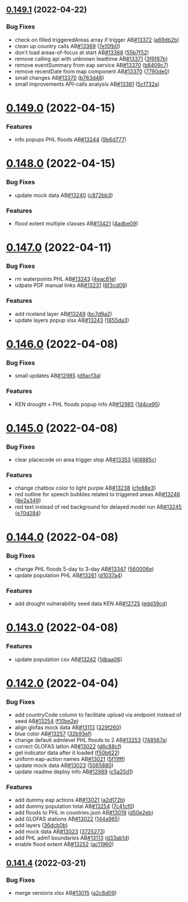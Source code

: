 ## [0.149.1](https://github.com/rodekruis/IBF-system/compare/v0.149.0...v0.149.1) (2022-04-22)


### Bug Fixes

* check on filled triggeredAreas array if trigger AB[#13372](https://github.com/rodekruis/IBF-system/issues/13372) ([a69db2b](https://github.com/rodekruis/IBF-system/commit/a69db2bc79875a71550ac5e4428ef1de17ae2775))
* clean up country calls AB[#13369](https://github.com/rodekruis/IBF-system/issues/13369) ([7e10fb0](https://github.com/rodekruis/IBF-system/commit/7e10fb0585f47165ab2b79f3a7f30c38e80d71bb))
* don't load areas-of-focus at start AB[#13368](https://github.com/rodekruis/IBF-system/issues/13368) ([55b7f52](https://github.com/rodekruis/IBF-system/commit/55b7f52716ca91d765818076c94722ec4cfdd8a7))
* remove calling api with unknown leadtime AB[#13371](https://github.com/rodekruis/IBF-system/issues/13371) ([3f6f87b](https://github.com/rodekruis/IBF-system/commit/3f6f87b8b7b1ca751be43c63c3fbe188d192c8df))
* remove eventSummary from eap service AB[#13370](https://github.com/rodekruis/IBF-system/issues/13370) ([b8409c7](https://github.com/rodekruis/IBF-system/commit/b8409c7024a13a711bbc46a29c858d5d1afbe696))
* remove recentDate from map component AB[#13370](https://github.com/rodekruis/IBF-system/issues/13370) ([7790de0](https://github.com/rodekruis/IBF-system/commit/7790de0253f2ffbb417dc620480c56c31a883f9b))
* small changes AB[#13370](https://github.com/rodekruis/IBF-system/issues/13370) ([b763d48](https://github.com/rodekruis/IBF-system/commit/b763d488494ee16dad29ebec0fe3cf5b5263bfff))
* small improvements API-calls analysis AB[#13361](https://github.com/rodekruis/IBF-system/issues/13361) ([5cf732a](https://github.com/rodekruis/IBF-system/commit/5cf732a8df5886f718c086af717e9769fa8be00f))



# [0.149.0](https://github.com/rodekruis/IBF-system/compare/v0.148.0...v0.149.0) (2022-04-15)


### Features

* info popups PHL floods AB[#13244](https://github.com/rodekruis/IBF-system/issues/13244) ([9b6d777](https://github.com/rodekruis/IBF-system/commit/9b6d777fefe7b5b928e94bd60600d08a04af2e3f))



# [0.148.0](https://github.com/rodekruis/IBF-system/compare/v0.147.0...v0.148.0) (2022-04-15)


### Bug Fixes

* update mock data AB[#13240](https://github.com/rodekruis/IBF-system/issues/13240) ([c872bb3](https://github.com/rodekruis/IBF-system/commit/c872bb31d8e34d0c2e74ecdabd5db8f629f0633b))


### Features

* flood extent multiple classes AB[#13421](https://github.com/rodekruis/IBF-system/issues/13421) ([4adbe09](https://github.com/rodekruis/IBF-system/commit/4adbe0967ecaaef6c4abca7cb3314c871544b20d))



# [0.147.0](https://github.com/rodekruis/IBF-system/compare/v0.146.0...v0.147.0) (2022-04-11)


### Bug Fixes

* rm waterpoints PHL AB[#13243](https://github.com/rodekruis/IBF-system/issues/13243) ([4eac81e](https://github.com/rodekruis/IBF-system/commit/4eac81e17e537f3b0af33e0ae468ad3e45f10796))
* udpate PDF manual links AB[#13231](https://github.com/rodekruis/IBF-system/issues/13231) ([6f3cd09](https://github.com/rodekruis/IBF-system/commit/6f3cd09261e83a59c103d89384098d7b780990a2))


### Features

* add riceland layer AB[#13249](https://github.com/rodekruis/IBF-system/issues/13249) ([bc7d9a2](https://github.com/rodekruis/IBF-system/commit/bc7d9a2a6f5d1903afb19d3beebd16e8876767f9))
* update layers popup xlsx AB[#13243](https://github.com/rodekruis/IBF-system/issues/13243) ([1655da3](https://github.com/rodekruis/IBF-system/commit/1655da3bae1980874224f966319da6c9ec9a1d71))



# [0.146.0](https://github.com/rodekruis/IBF-system/compare/v0.145.0...v0.146.0) (2022-04-08)


### Bug Fixes

* small updates AB[#12985](https://github.com/rodekruis/IBF-system/issues/12985) ([d9acf3a](https://github.com/rodekruis/IBF-system/commit/d9acf3a13675caaec7651b0c36c24f560741f10d))


### Features

* KEN drought + PHL floods popup info AB[#12985](https://github.com/rodekruis/IBF-system/issues/12985) ([1d4ce95](https://github.com/rodekruis/IBF-system/commit/1d4ce959da7c86c99049a4c295530e98fd8bd288))



# [0.145.0](https://github.com/rodekruis/IBF-system/compare/v0.144.0...v0.145.0) (2022-04-08)


### Bug Fixes

* clear placecode on area trigger stop AB[#13353](https://github.com/rodekruis/IBF-system/issues/13353) ([4f4885c](https://github.com/rodekruis/IBF-system/commit/4f4885c4f3cc2668ce9b695dc92e1c1a5458e162))


### Features

* change chatbox color to light purple AB[#13238](https://github.com/rodekruis/IBF-system/issues/13238) ([cfe88e3](https://github.com/rodekruis/IBF-system/commit/cfe88e3bea7aee701f37122aff59fb57bc048527))
* red outline for speech bubbles related to triggered areas AB[#13246](https://github.com/rodekruis/IBF-system/issues/13246) ([8e2a349](https://github.com/rodekruis/IBF-system/commit/8e2a349d6a05e918939e7cf31790934947ea176f))
* red text instead of red background for delayed model run AB[#13245](https://github.com/rodekruis/IBF-system/issues/13245) ([e70d284](https://github.com/rodekruis/IBF-system/commit/e70d28463cd13f557d1e571f1771d791078850b2))



# [0.144.0](https://github.com/rodekruis/IBF-system/compare/v0.143.0...v0.144.0) (2022-04-08)


### Bug Fixes

* change PHL floods 5-day to 3-day AB[#13347](https://github.com/rodekruis/IBF-system/issues/13347) ([560006e](https://github.com/rodekruis/IBF-system/commit/560006e56a7d7dab0e42c8255c628fe0af2c0f7c))
* update population PHL AB[#13261](https://github.com/rodekruis/IBF-system/issues/13261) ([d1037a4](https://github.com/rodekruis/IBF-system/commit/d1037a44971d9e7c546d2af17fc81f0789e7d12e))


### Features

* add drought vulnerability seed data KEN AB[#12725](https://github.com/rodekruis/IBF-system/issues/12725) ([edd39cd](https://github.com/rodekruis/IBF-system/commit/edd39cd6bd9ac079fac3a097f3d5a1010d78ca9e))



# [0.143.0](https://github.com/rodekruis/IBF-system/compare/v0.142.0...v0.143.0) (2022-04-08)


### Features

* update population csv AB[#13242](https://github.com/rodekruis/IBF-system/issues/13242) ([1dbaa06](https://github.com/rodekruis/IBF-system/commit/1dbaa063c9132afb5c83fc8773e09c9885d6bba0))



# [0.142.0](https://github.com/rodekruis/IBF-system/compare/v0.141.4...v0.142.0) (2022-04-04)


### Bug Fixes

* add countryCode column to facilitate upload via endpoint instead of seed AB[#13254](https://github.com/rodekruis/IBF-system/issues/13254) ([f10be2e](https://github.com/rodekruis/IBF-system/commit/f10be2e3817f28a28a6e7305cc2b839370130593))
* align glofas mock data AB[#13113](https://github.com/rodekruis/IBF-system/issues/13113) ([329f260](https://github.com/rodekruis/IBF-system/commit/329f260b422dc2077f252d2bcfe95c50cd263e90))
* blue color AB[#13257](https://github.com/rodekruis/IBF-system/issues/13257) ([32b93ef](https://github.com/rodekruis/IBF-system/commit/32b93efa3bbbded3db630b84b355dfab945fd6e5))
* change default admlevel PHL floods to 2 AB[#13253](https://github.com/rodekruis/IBF-system/issues/13253) ([748567a](https://github.com/rodekruis/IBF-system/commit/748567aa0f209f68f746ec42a4512965553b5d17))
* correct GLOFAS latlon AB[#13022](https://github.com/rodekruis/IBF-system/issues/13022) ([d6c88cf](https://github.com/rodekruis/IBF-system/commit/d6c88cfcc0f5b038f9fe81b205da2bb5697a5edf))
* get indicator data after it loaded ([f50b622](https://github.com/rodekruis/IBF-system/commit/f50b622c8b1902dc1c0e4b10090ab504e9fadd75))
* uniform eap-action names AB[#13021](https://github.com/rodekruis/IBF-system/issues/13021) ([5f11fff](https://github.com/rodekruis/IBF-system/commit/5f11fff7061eb06069e37c6ae4e8046aae8e1f8d))
* update mock data AB[#13023](https://github.com/rodekruis/IBF-system/issues/13023) ([5065880](https://github.com/rodekruis/IBF-system/commit/50658807f11dcf90b1e200ac473bb234ad929701))
* update readme deploy info AB[#12989](https://github.com/rodekruis/IBF-system/issues/12989) ([c5a25d1](https://github.com/rodekruis/IBF-system/commit/c5a25d1d01ebda5973b4df6abf5706dcff6bdc86))


### Features

* add dummy eap actions AB[#13021](https://github.com/rodekruis/IBF-system/issues/13021) ([a2d172b](https://github.com/rodekruis/IBF-system/commit/a2d172b2276f1dc4d01d40a574f7604eacf3b262))
* add dummy population total AB[#13254](https://github.com/rodekruis/IBF-system/issues/13254) ([7c41cf0](https://github.com/rodekruis/IBF-system/commit/7c41cf022bcd705b2fdad243b598e2446f46d1a2))
* add floods to PHL in countries.json AB[#13019](https://github.com/rodekruis/IBF-system/issues/13019) ([d50e2eb](https://github.com/rodekruis/IBF-system/commit/d50e2ebfe755106443178e3804b0e3765b0f1bb5))
* add GLOFAS stations AB[#13022](https://github.com/rodekruis/IBF-system/issues/13022) ([144a965](https://github.com/rodekruis/IBF-system/commit/144a965d582df01f2178c60a88b8b3827943ab97))
* add layers ([36dcb0b](https://github.com/rodekruis/IBF-system/commit/36dcb0be6341cc7c347d6a1f2ff54a52092aa46a))
* add mock data AB[#13023](https://github.com/rodekruis/IBF-system/issues/13023) ([3725273](https://github.com/rodekruis/IBF-system/commit/372527364f3df54f5fa80cddb69de5a6ce8f77c3))
* add PHL adm1 boundaries AB[#13113](https://github.com/rodekruis/IBF-system/issues/13113) ([d33ab1d](https://github.com/rodekruis/IBF-system/commit/d33ab1d12d6f23da7a6377ab99ae7df3a22b7dd3))
* enable flood extent AB[#13252](https://github.com/rodekruis/IBF-system/issues/13252) ([ac11960](https://github.com/rodekruis/IBF-system/commit/ac11960a2e47f2d49d3ba15ad9a3e7c0087dec3a))



## [0.141.4](https://github.com/rodekruis/IBF-system/compare/v0.141.3...v0.141.4) (2022-03-21)


### Bug Fixes

* merge versions xlsx AB[#13015](https://github.com/rodekruis/IBF-system/issues/13015) ([a2c8d09](https://github.com/rodekruis/IBF-system/commit/a2c8d09320d3d2c34f0e507ca9befce30bf5657c))



